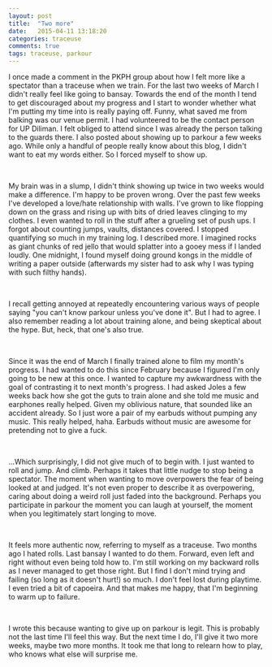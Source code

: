 ```yaml
---
layout: post
title:  "Two more"
date:   2015-04-11 13:18:20
categories: traceuse
comments: true
tags: traceuse, parkour	
---
```

I once made a comment in the PKPH group about how I felt more like a spectator than a traceuse when we train. For the last two weeks of March I didn't really feel like going to bansay. Towards the end of the month I tend to get discouraged about my progress and I start to wonder whether what I'm putting my time into is really paying off. Funny, what saved me from balking was our venue permit. I had volunteered to be the contact person for UP Diliman. I felt obliged to attend since I was already the person talking to the guards there. I also posted about showing up to parkour a few weeks ago. While only a handful of people really know about this blog, I didn't want to eat my words either. So I forced myself to show up.

<br>

My brain was in a slump, I didn't think showing up twice in two weeks would make a difference. I'm happy to be proven wrong. Over the past few weeks I've developed a love/hate relationship with walls. I've grown to like flopping down on the grass and rising up with bits of dried leaves clinging to my clothes. I even wanted to roll in the stuff after a grueling set of push ups. I forgot about counting jumps, vaults, distances covered. I stopped quantifying so much in my training log. I described more. I imagined rocks as giant chunks of red jello that would splatter into a gooey mess if I landed loudly. One midnight, I found myself doing ground kongs in the middle of writing a paper outside (afterwards my sister had to ask why I was typing with such filthy hands). 

<br>

I recall getting annoyed at repeatedly encountering various ways of people saying "you can't know parkour unless you've done it". But I had to agree. I also remember reading a lot about training alone, and being skeptical about the hype. But, heck, that one's also true. 

<br>

Since it was the end of March I finally trained alone to film my month's progress. I had wanted to do this since February because I figured I'm only going to be new at this once. I wanted to capture my awkwardness with the goal of contrasting it to next month's progress. I had asked Joles a few weeks back how she got the guts to train alone and she told me music and earphones really helped. Given my oblivious nature, that sounded like an accident already. So I just wore a pair of my earbuds without pumping any music. This really helped, haha. Earbuds without music are awesome for pretending not to give a fuck. 

<br>

...Which surprisingly, I did not give much of to begin with. I just wanted to roll and jump. And climb. Perhaps it takes that little nudge to stop being a spectator. The moment when wanting to move overpowers the fear of being looked at and judged. It's not even proper to describe it as overpowering, caring about doing a weird roll just faded into the background. Perhaps you participate in parkour the moment you can laugh at yourself, the moment when you legitimately start longing to move. 

<br>

It feels more authentic now, referring to myself as a traceuse. Two months ago I hated rolls. Last bansay I wanted to do them. Forward, even left and right without even being told how to. I'm still working on my backward rolls as I never managed to get those right. But I find I don't mind trying and failing (so long as it doesn't hurt!) so much. I don't feel lost during playtime. I even tried a bit of capoeira. And that makes me happy, that I'm beginning to warm up to failure. 

<br>

I wrote this because wanting to give up on parkour is legit. This is probably not the last time I'll feel this way. But the next time I do, I'll give it two more weeks, maybe two more months. It took me that long to relearn how to play, who knows what else will surprise me. 

 
